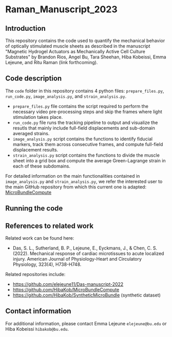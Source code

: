# Raman_Manuscript_2023

## Introduction 
This repository contains the code used to quantify the mechanical behavior of optically stimulated muscle sheets as described in the manuscript "Magnetic Hydrogel Actuators as Mechanically Active Cell Culture Substrates" by Brandon Rios, Angel Bu, Tara Sheehan, Hiba Kobeissi, 
Emma Lejeune, and Ritu Raman (link forthcoming). 

## Code description
The ``code`` folder in this repository contains $4$ python files: ``prepare_files.py``, ``run_code.py``, ``image_analysis.py``, and ``strain_analysis.py``. 

* ``prepare_files.py`` file contains the script required to perform the necessary video pre-processing steps and skip the frames where light stimulation takes place.  
* ``run_code.py`` file runs the tracking pipeline to output and visualize the resutls that mainly include full-field displacements and sub-domain averaged strains. 
* ``image_analysis.py`` script contains the functions to identify fiducial markers, track them across consecutive frames, and compute full-field displacement results. 
* ``strain_analysis.py`` script contains the functions to divide the muscle sheet into a grid box and compute the average Green-Lagrange strain in each of these subdomains.  

For detailed information on the main functionalities contained in ``image_analysis.py`` and ``strain_analysis.py``, we refer the interested user to the main GitHub repository from which this current one is adapted: [MicroBundleCompute](https://github.com/HibaKob/MicroBundleCompute)

## Running the code

## References to related work 
Related work can be found here:
* Das, S. L., Sutherland, B. P., Lejeune, E., Eyckmans, J., & Chen, C. S. (2022). Mechanical response of cardiac microtissues to acute localized injury. American Journal of Physiology-Heart and Circulatory Physiology, 323(4), H738-H748.

Related repositories include:
* https://github.com/elejeune11/Das-manuscript-2022
* https://github.com/HibaKob/MicroBundleCompute
* https://github.com/HibaKob/SyntheticMicroBundle (synthetic dataset)

## Contact information
For additional information, please contact Emma Lejeune `elejeune@bu.edu` or Hiba Kobeissi `hibakob@bu.edu`.
